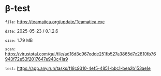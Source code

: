 β-test
=============

`file:` https://teamatica.org/update/Teamatica.exe

`date:` 2025-05-23 / 0.1.2.6

`size:` 1.79 MB

`scan:` https://virustotal.com/gui/file/ad16d3c967edde251fb527a3865d7e2810fb76940f72e53f2017647e940c41a9

`test:` https://app.any.run/tasks/f18c9310-4ef5-4851-bbc1-bea2b153ae1e